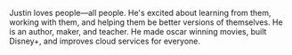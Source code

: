 Justin loves people—all people.
He's excited about learning from them, working with them, and helping them be better versions of themselves.
He is an author, maker, and teacher.
He made oscar winning movies, built Disney+, and improves cloud services for everyone.
